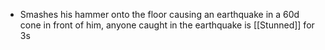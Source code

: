 - Smashes his hammer onto the floor causing an earthquake in a 60d cone in front of him, anyone caught in the earthquake is [[Stunned]] for 3s